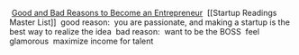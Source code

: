  [Good and Bad Reasons to Become an Entrepreneur](https://medium.com/i-m-h-o/good-and-bad-reasons-to-become-an-entrepreneur-decf0766de8d)
 [[Startup Readings Master List]]
 good reason: 
	 you are passionate, and making a startup is the best way to realize the idea
 bad reason: 
	 want to be the BOSS
	 feel glamorous
	 maximize income for talent